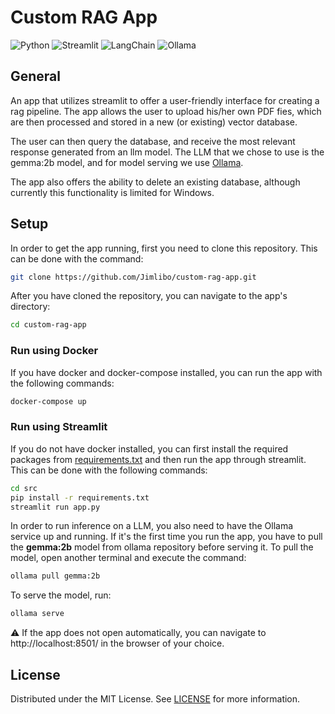 # Custom RAG App

![Python](https://img.shields.io/badge/python-v3.9-blue.svg)
![Streamlit](https://img.shields.io/badge/streamlit-v1.36-green.svg)
![LangChain](https://img.shields.io/badge/langchain-v0.2.6-orange.svg)
![Ollama](https://img.shields.io/badge/ollama-v0.1.48-yellow.svg)

## General
An app that utilizes streamlit to offer a  user-friendly interface for 
creating a rag pipeline. The app allows the user to upload his/her own 
PDF fies, which are then processed and stored in a new (or existing) vector
database.

The user can then query the database, and receive the most relevant
response generated from an llm model. The LLM that we chose to use is the 
gemma:2b model, and for model serving we use [Ollama](https://ollama.com/).

The app also offers the ability to delete an existing database, although currently
this functionality is limited for Windows.

## Setup
In order to get the app running, first you need to clone this repository.
This can be done with the command:
```bash
git clone https://github.com/Jimlibo/custom-rag-app.git
```
After you have cloned the repository, you can navigate to the app's directory:
```bash
cd custom-rag-app
```


### Run using Docker
If you have docker and docker-compose installed, you can run the app with the following commands:
```sh
docker-compose up
```


### Run using Streamlit
If you do not have docker installed, you can first install the required packages from
[requirements.txt](https://github.com/Jimlibo/custom-rag-app/blob/main/src/requirements.txt) and then
run the app through streamlit. This can be done with the following commands:
```sh
cd src
pip install -r requirements.txt
streamlit run app.py
```

In order to run inference on a LLM, you also need to have the Ollama service up and running. If it's the
first time you run the app, you have to pull the **gemma:2b** model from ollama repository before serving it.
To pull the model, open another terminal and execute the command:
```sh
ollama pull gemma:2b
```

To serve the model, run:
```sh
ollama serve
```

⚠️ If the app does not open automatically, you can navigate to http://localhost:8501/ in the browser
of your choice.

## License
Distributed under the MIT License. See 
[LICENSE](https://github.com/Jimlibo/custom-rag-app/blob/main/LICENSE) for more information.



